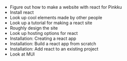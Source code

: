 - Figure out how to make a website with react for Pinkku
- Install react
- Look up cool elements made by other people
- Look up a tutorial for making a react site
- Roughly design the site
- Look up hosting options for react
- Installation: Creating a react app
- Installation: Build a react app from scratch
- Installation: Add react to an existing project
- Look at MUI
